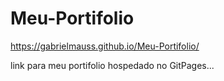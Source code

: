 # Meu-Portifolio

https://gabrielmauss.github.io/Meu-Portifolio/

link para meu portifolio hospedado no GitPages...
